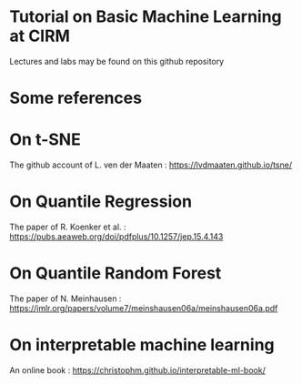 # Tutorial on Basic Machine Learning at CIRM

Lectures and labs may be found on this github repository

# Some references
# On t-SNE
The github account of L. ven der Maaten : https://lvdmaaten.github.io/tsne/
# On Quantile Regression
The paper of R. Koenker et al. : https://pubs.aeaweb.org/doi/pdfplus/10.1257/jep.15.4.143
# On Quantile Random Forest
The paper of N. Meinhausen : https://jmlr.org/papers/volume7/meinshausen06a/meinshausen06a.pdf
# On interpretable machine learning
An online book : https://christophm.github.io/interpretable-ml-book/

